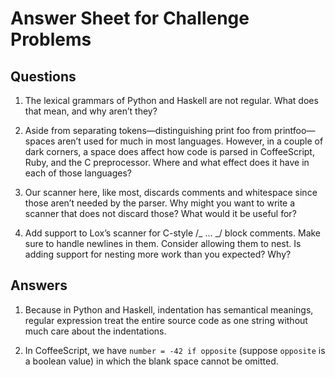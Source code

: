 # Answer Sheet for Challenge Problems

## Questions

1. The lexical grammars of Python and Haskell are not regular. What does that mean, and why aren’t they?

2. Aside from separating tokens—distinguishing print foo from printfoo—spaces aren’t used for much in most languages. However, in a couple of dark corners, a space does affect how code is parsed in CoffeeScript, Ruby, and the C preprocessor. Where and what effect does it have in each of those languages?

3. Our scanner here, like most, discards comments and whitespace since those aren’t needed by the parser. Why might you want to write a scanner that does not discard those? What would it be useful for?

4. Add support to Lox’s scanner for C-style /_ ... _/ block comments. Make sure to handle newlines in them. Consider allowing them to nest. Is adding support for nesting more work than you expected? Why?

## Answers

1. Because in Python and Haskell, indentation has semantical meanings, regular expression treat the entire source code as one string without much care about the indentations.

2. In CoffeeScript, we have `number = -42 if opposite` (suppose `opposite` is a boolean value) in which the blank space cannot be omitted.
